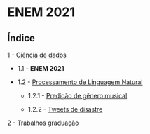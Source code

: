 # ENEM 2021
## Índice
1 - [Ciência de dados](https://github.com/GHM-ML/Projetos-de-dados/tree/main/Ci%C3%AAncia%20de%20dados)

   - 1.1 - **ENEM 2021**
 
   - 1.2 - [Processamento de Linguagem Natural](https://github.com/GHM-ML/Projetos-de-dados/tree/main/Ci%C3%AAncia%20de%20dados/Processamento%20de%20Linguagem%20Natural) 

      - 1.2.1 - [Predição de gênero musical](https://github.com/GHM-ML/Projetos-de-dados/tree/main/Ci%C3%AAncia%20de%20dados/Processamento%20de%20Linguagem%20Natural/Predi%C3%A7%C3%A3o%20de%20g%C3%AAnero%20musical)

      - 1.2.2 - [Tweets de disastre](https://github.com/GHM-ML/Projetos-de-dados/tree/main/Ci%C3%AAncia%20de%20dados/Processamento%20de%20Linguagem%20Natural/Tweets%20de%20disastre)
   
2 - [Trabalhos graduação](https://github.com/GHM-ML/Projetos-de-dados/tree/main/Trabalhos-graduacao)
